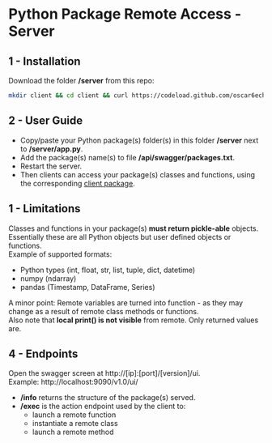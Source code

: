
# Python Package Remote Access - Server

## 1 - Installation

Download the folder **/server** from this repo:
```bash
mkdir client && cd client && curl https://codeload.github.com/oscar6echo/python-package-remote-access/tar.gz/master | tar -xz --strip=2 python-package-remote-access-master/server
```

## 2 - User Guide

+ Copy/paste your Python package(s) folder(s) in this folder **/server** next to **/server/app.py**.  
+ Add the package(s) name(s) to file **/api/swagger/packages.txt**.  
+ Restart the server.  
+ Then clients can access your package(s) classes and functions, using the corresponding [client package](../client).  

## 1 - Limitations

Classes and functions in your package(s) **must return pickle-able** objects.  
Essentially these are all Python objects but user defined objects or functions.  
Example of supported formats:
+ Python types (int, float, str, list, tuple, dict, datetime)
+ numpy (ndarray)
+ pandas (Timestamp, DataFrame, Series)

A minor point: Remote variables are turned into function - as they may change as a result of remote class methods or functions.  
Also note that **local print() is not visible** from remote. Only returned values are.  

## 4 - Endpoints

Open the swagger screen at http://[ip]:[port]/[version]/ui.  
Example: http://localhost:9090/v1.0/ui/

+ **/info** returns the structure of the package(s) served.
+ **/exec** is the action endpoint used by the client to:
    + launch a remote function
    + instantiate a remote class
    + launch a remote method
